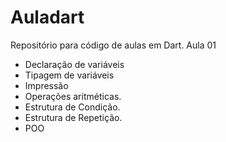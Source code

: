# Auladart

Repositório para código de aulas em Dart.
Aula 01 
- Declaração de variáveis
- Tipagem de variáveis
- Impressão
- Operações aritméticas.
- Estrutura de Condição.
- Estrutura de Repetição.
- POO
